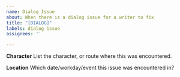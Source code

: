```yaml
---
name: Dialog Issue
about: When there is a dialog issue for a writer to fix
title: "[DIALOG]"
labels: dialog issue
assignees: ''

---
```


**Character**
List the character, or route where this was encountered.

**Location**
Which date/workday/event this issue was encountered in?
